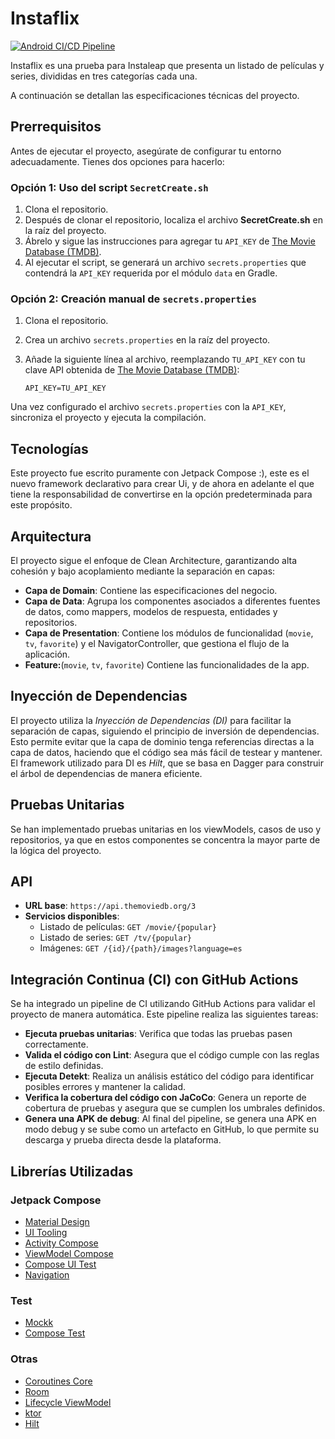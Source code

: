 # Instaflix
[![Android CI/CD Pipeline](https://github.com/rovargas15/Instaflix/actions/workflows/android.yml/badge.svg?branch=master)](https://github.com/rovargas15/Instaflix/actions/workflows/android.yml)

Instaflix es una prueba para Instaleap que presenta un listado de películas y series, divididas en tres categorías cada una.

A continuación se detallan las especificaciones técnicas del proyecto.

## Prerrequisitos

Antes de ejecutar el proyecto, asegúrate de configurar tu entorno adecuadamente. Tienes dos opciones para hacerlo:

### Opción 1: Uso del script `SecretCreate.sh`
1. Clona el repositorio.
2. Después de clonar el repositorio, localiza el archivo **SecretCreate.sh** en la raíz del proyecto.
3. Ábrelo y sigue las instrucciones para agregar tu `API_KEY` de [The Movie Database (TMDB)](https://developers.themoviedb.org/3/getting-started/introduction).
4. Al ejecutar el script, se generará un archivo `secrets.properties` que contendrá la `API_KEY` requerida por el módulo `data` en Gradle.

### Opción 2: Creación manual de `secrets.properties`
1. Clona el repositorio.
2. Crea un archivo `secrets.properties` en la raíz del proyecto.
3. Añade la siguiente línea al archivo, reemplazando `TU_API_KEY` con tu clave API obtenida de [The Movie Database (TMDB)](https://developers.themoviedb.org/3/getting-started/introduction):

   ```properties 
   API_KEY=TU_API_KEY

Una vez configurado el archivo `secrets.properties` con la `API_KEY`, sincroniza el proyecto y ejecuta la compilación.

## Tecnologías

Este proyecto fue escrito puramente con Jetpack Compose :), este es el nuevo framework declarativo
para crear Ui, y de ahora en adelante el que tiene la responsabilidad de convertirse en la opción
predeterminada para este propósito.

## Arquitectura

El proyecto sigue el enfoque de Clean Architecture, garantizando alta cohesión y bajo acoplamiento mediante la separación en capas:

- **Capa de Domain**: Contiene las especificaciones del negocio.
- **Capa de Data**: Agrupa los componentes asociados a diferentes fuentes de datos, como mappers, modelos de respuesta, entidades y repositorios.
- **Capa de Presentation**: Contiene los módulos de funcionalidad (`movie`, `tv`, `favorite`) y el NavigatorController, que gestiona el flujo de la aplicación.
- **Feature:**(`movie`, `tv`, `favorite`) Contiene las funcionalidades de la app.

## Inyección de Dependencias

El proyecto utiliza la *Inyección de Dependencias (DI)* para facilitar la separación de capas, siguiendo el principio de inversión de dependencias. Esto permite evitar que la capa de dominio tenga referencias directas a la capa de datos, haciendo que el código sea más fácil de testear y mantener. El framework utilizado para DI es *Hilt*, que se basa en Dagger para construir el árbol de dependencias de manera eficiente.

## Pruebas Unitarias

Se han implementado pruebas unitarias en los viewModels, casos de uso y repositorios, ya que en estos componentes se concentra la mayor parte de la lógica del proyecto.

## API

- **URL base**: `https://api.themoviedb.org/3`
- **Servicios disponibles**:
    - Listado de películas: `GET /movie/{popular}`
    - Listado de series: `GET /tv/{popular}`
    - Imágenes: `GET /{id}/{path}/images?language=es`

## Integración Continua (CI) con GitHub Actions

Se ha integrado un pipeline de CI utilizando GitHub Actions para validar el proyecto de manera automática. Este pipeline realiza las siguientes tareas:

- **Ejecuta pruebas unitarias**: Verifica que todas las pruebas pasen correctamente.
- **Valida el código con Lint**: Asegura que el código cumple con las reglas de estilo definidas.
- **Ejecuta Detekt**: Realiza un análisis estático del código para identificar posibles errores y mantener la calidad.
- **Verifica la cobertura del código con JaCoCo**: Genera un reporte de cobertura de pruebas y asegura que se cumplen los umbrales definidos.
- **Genera una APK de debug**: Al final del pipeline, se genera una APK en modo debug y se sube como un artefacto en GitHub, lo que permite su descarga y prueba directa desde la plataforma.


## Librerías Utilizadas

### Jetpack Compose
- [Material Design](https://material.io/blog/jetpack-compose)
- [UI Tooling](https://developer.android.com/jetpack/compose/layouts/material?hl=es-419)
- [Activity Compose](https://developer.android.com/jetpack/compose/layouts/material?hl=es-419)
- [ViewModel Compose](https://developer.android.com/jetpack/compose/layouts/material?hl=es-419)
- [Compose UI Test](https://developer.android.com/jetpack/compose/testing?hl=es-419)
- [Navigation](https://developer.android.com/jetpack/compose/navigation?hl=es-419)

### Test
- [Mockk](https://github.com/mirtizakh/Android-Mockk)
- [Compose Test](https://developer.android.com/jetpack/compose/testing?hl=es-419)

### Otras
- [Coroutines Core](https://github.com/Kotlin/kotlinx.coroutines)
- [Room](https://developer.android.com/training/data-storage/room)
- [Lifecycle ViewModel](https://github.com/androidx/androidx)
- [ktor](https://ktor.io/docs/client-create-new-application.html#create-client)
- [Hilt](https://github.com/googlecodelabs/android-hilt)